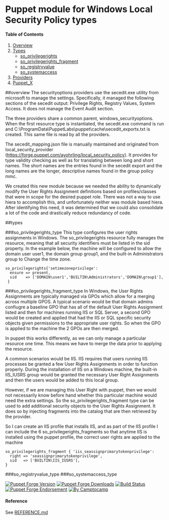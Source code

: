 # Puppet module for Windows Local Security Policy types

#### Table of Contents
1. [Overview](#overview)
2. [Types](#types)
   * [so_privilegerights](#so_privilegerights_type)
   * [so_privilegerights_fragment](#so_privilegerights_fragment_type)
   * [so_registryvalue](#so_registryvalue_type)
   * [so_systemaccess](#so_systemaccess_type)
3. [Providers](#providers)
4. [Puppet_X](#puppetx)

##overview
The securityoptions providers use the secedit.exe utility from microsoft to manage the settings.  Specifically, it managed the following sections of the secedit output: Privilege Rights, Registry Values, System Access.  It does not manage the Event Audit section.

The three providers share a common parent, windows_securityoptions.  When the first resource type is instantiated, the secedit.exe command is run and C:\ProgramData\PuppetLabs\puppet\cache\secedit_exports.txt is created.  This same file is read by all the providers.

The secedit_mapping.json file is manually maintained and originated from local_security_provider (https://forge.puppet.com/ayohrling/local_security_policy).  It provides for type validity checking as well as for translating between long and short names.  The short names are the entries found in the secedit export and the long names are the longer, descriptive names found in the group policy mmc.

We created this new module because we needed the ability to dynamically modify the User Rights Assignment definitions based on profiles/classes that were in scope for the desired puppet role.  There was not a way to use hiera to accomplish this, and unfortunately neither was module based hiera.  After identifying this need, it was determined that we could also consolidate a lot of the code and drastically reduce redundancy of code.

##types

###so_privilegerights_type
This type configures the user rights assignments in Windows.  The so_privilegerights resource fully manages the resource, meaning that all security identifiers must be listed in the sid property.  In the example below, the machine will be configured to allow the domain user user1, the domain group group1, and the built-in Administrators group to Change the time zone.
```puppet
so_privilegerights{'setimezoneprivilege':
  ensure => present,
  sid    => ['DOMAIN\user1','BUILTIN\Administrators','DOMAIN\group1'],
 }
```

###so_privilegerights_fragment_type
In Windows, the User Rights Assignments are typically managed via GPOs which allow for a merging across multiple GPOS.  A typical scenario would be that domain admins confiugre a baseline GPO that has all of the default User Rights Assignment listed and then for machines running IIS or SQL Server, a second GPO would be created and applied that had the IIS or SQL specific security objects given permissions to the appropriate user rights.  So when the GPO is applied to the machine the 2 GPOs are then merged.

In puppet this works differently, as we can only manage a particular resource one time.  This means we have to merge the data prior to applying the resource.

A common scenarios would be IIS.  IIS requires that users running IIS processes be granted a few User Rights Assignments in order to function properly.  During the installation of IIS on a Windows machine, the built-in IIS_IUSRS group would be granted the necessary User Right Assignments and then the users would be added to this local group.

However, if we are managing this User Right with puppet, then we would not necessarily know before hand whether this particular machine would need the extra settings.  So the so_privilegerights_fragment type can be used to add additional security objects to the User Rights Assignment.  It does so by injecting fragments into the catalog that are then retrieved by the provider.

So I can create an IIS profile that installs IIS, and as part of the IIS profile I can include the 6 so_privilegerights_fragments so that anytime IIS is installed using the puppet profile, the correct user rights are applied to the machine
```puppet
so_privilegerights_fragment { 'iis_seassignprimarytokenprivilege':
  right => 'seassignprimarytokenprivilege',
  sid   => ['BUILTIN\IIS_IUSRS'],
}
```
###so_registryvalue_type
###so_systemaccess_type


[![Puppet Forge Version](http://img.shields.io/puppetforge/v/camptocamp/windows_securityoptions.svg)](https://forge.puppetlabs.com/camptocamp/windows_securityoptions)
[![Puppet Forge Downloads](http://img.shields.io/puppetforge/dt/camptocamp/windows_securityoptions.svg)](https://forge.puppetlabs.com/camptocamp/windows_securityoptions)
[![Build Status](https://img.shields.io/travis/camptocamp/puppet-windows_securityoptions/master.svg)](https://travis-ci.org/camptocamp/puppet-windows_securityoptions)
[![Puppet Forge Endorsement](https://img.shields.io/puppetforge/e/camptocamp/windows_securityoptions.svg)](https://forge.puppetlabs.com/camptocamp/windows_securityoptions)
[![By Camptocamp](https://img.shields.io/badge/by-camptocamp-fb7047.svg)](http://www.camptocamp.com)

#### Reference

See [REFERENCE.md](REFERENCE.md)

